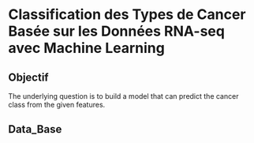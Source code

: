 # Classification des Types de Cancer Basée sur les Données RNA-seq avec Machine Learning

## Objectif
 The underlying question is to build a model that can predict the cancer class from the given features.

 ## Data_Base
 
 

